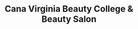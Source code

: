 ---
title: "Cana Virginia Beauty College & Beauty Salon"
url: /cana/cana-virginia-beauty-college-and-beauty-salon/
shop: beauty
---
